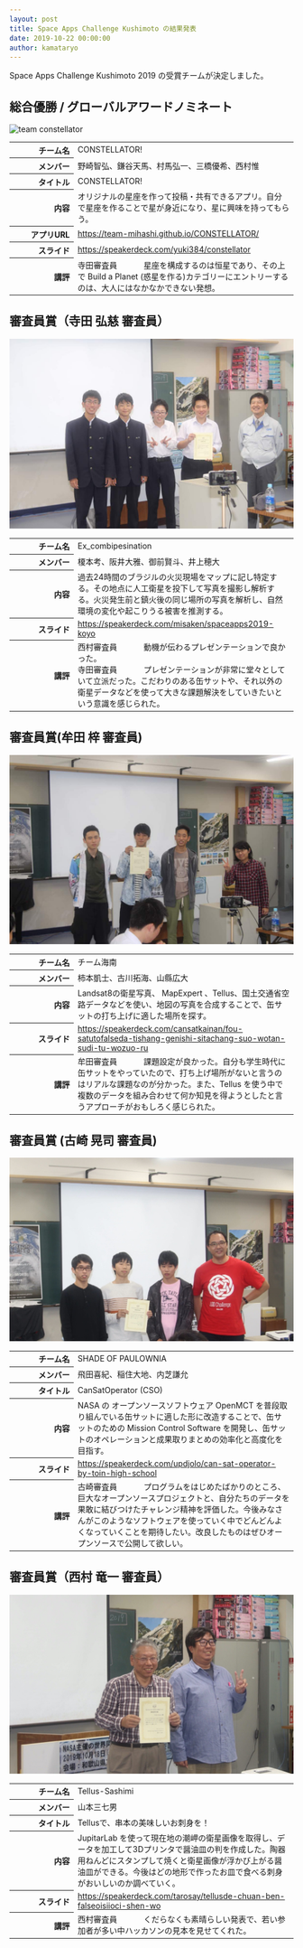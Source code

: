```yaml
---
layout: post
title: Space Apps Challenge Kushimoto の結果発表
date: 2019-10-22 00:00:00
author: kamataryo
---
```


<style>
table {
  margin: 1em 0;
}
tr > th:first-child {
  width: 100px;
  text-align: right;
}
dl {
  margin: 0;
}
dl > dt, dl > dd {
  display: inline;
}
dl > dt {
  margin-right: .5em;
}
</style>

Space Apps Challenge Kushimoto 2019 の受賞チームが決定しました。

## 総合優勝 / グローバルアワードノミネート

![team constellator](./img/awards/global.jpg)

<table class="table table-bordered">
<tbody>
<tr><th scope="row">チーム名</th><td>CONSTELLATOR!</td></tr>
<tr><th scope="row">メンバー</th><td>野崎智弘、鎌谷天馬、村馬弘一、三橋優希、西村惟</td></tr>
<tr><th scope="row">タイトル</th><td>CONSTELLATOR!</td></tr>
<tr><th scope="row">内容</th><td>オリジナルの星座を作って投稿・共有できるアプリ。自分で星座を作ることで星が身近になり、星に興味を持ってもらう。</td></tr>
<tr><th>アプリURL</th><td><a href="https://team-mihashi.github.io/CONSTELLATOR/">https://team-mihashi.github.io/CONSTELLATOR/</a></td></tr>
<tr><th scope="row">スライド</th><td><a href="https://speakerdeck.com/yuki384/constellator">https://speakerdeck.com/yuki384/constellator</a></td></tr>
<tr><th scope="row">講評</th><td>
<dl><dt>寺田審査員</dt><dd>星座を構成するのは恒星であり、その上で Build a Planet (惑星を作る)カテゴリーにエントリーするのは、大人にはなかなかできない発想。</dd></dl></td></tr>
</tbody>
</table>

## 審査員賞（寺田 弘慈 審査員）

![team Ex_combipesination](./img/awards/terada-award.jpg)

<table class="table table-bordered">
<tbody>
<tr><th scope="row">チーム名</th><td>Ex_combipesination</td></tr>
<tr><th scope="row">メンバー</th><td>榎本考、阪井大雅、御前賢斗、井上穂大</td></tr>
<tr><th scope="row">内容</th>
<td>過去24時間のブラジルの火災現場をマップに記し特定する。その地点に人工衛星を投下して写真を撮影し解析する。火災発生前と鎮火後の同じ場所の写真を解析し、自然環境の変化や起こりうる被害を推測する。</td>
</tr>
<tr>
<tr><th scope="row">スライド</th><td><a href="https://speakerdeck.com/misaken/spaceapps2019-koyo">https://speakerdeck.com/misaken/spaceapps2019-koyo</a></td>
</tr>
<th scope="row">講評</th>
<td><dl><dt>西村審査員</dt><dd>動機が伝わるプレゼンテーションで良かった。</dd></dl><dl><dt>
寺田審査員</dt><dd>プレゼンテーションが非常に堂々としていて立派だった。こだわりのある缶サットや、それ以外の衛星データなどを使って大きな課題解決をしていきたいという意識を感じられた。</dd></dl></td>
</tr>
</tbody>
</table>

## 審査員賞(牟田 梓 審査員)

![team Kainan](./img/awards/muta-award.jpg)

<table class="table table-bordered">
<tbody>
<tr><th scope="row">チーム名</th><td>チーム海南</td></tr>
<tr><th scope="row">メンバー</th><td>柿本凱士、古川拓海、山縣広大</td></tr>
<tr><th scope="row">内容</th>
<td>Landsat8の衛星写真、 MapExpert 、Tellus、国土交通省空路データなどを使い、地図の写真を合成することで、缶サットの打ち上げに適した場所を探す。</td>
</tr>
<tr>
<tr><th scope="row">スライド</th><td><a href="https://speakerdeck.com/cansatkainan/fou-satutofalseda-tishang-genishi-sitachang-suo-wotan-sudi-tu-wozuo-ru">https://speakerdeck.com/cansatkainan/fou-satutofalseda-tishang-genishi-sitachang-suo-wotan-sudi-tu-wozuo-ru</a></td>
</tr>
<th scope="row">講評</th>
<td><dl><dt>牟田審査員</dt><dd>課題設定が良かった。自分も学生時代に缶サットをやっていたので、打ち上げ場所がないと言うのはリアルな課題なのが分かった。また、Tellus を使う中で複数のデータを組み合わせて何か知見を得ようとしたと言うアプローチがおもしろく感じられた。</dd></dl></td>
</tr>
</tbody>
</table>

## 審査員賞 (古崎 晃司 審査員)

![team shade of paulonia](./img/awards/kosaki-award.jpg)

<table class="table table-bordered">
<tbody>
<tr><th scope="row">チーム名</th><td>SHADE OF PAULOWNIA</td></tr>
<tr><th scope="row">メンバー</th><td>飛田喜紀、稲住大地、内芝謙允</td></tr>
<tr><th scope="row">タイトル</th><td>CanSatOperator (CSO)</td></tr>
<tr><th scope="row">内容</th>
<td>NASA の オープンソースソフトウェア OpenMCT を普段取り組んでいる缶サットに適した形に改造することで、缶サットのための Mission Control Software を開発し、缶サットのオペレーションと成果取りまとめの効率化と高度化を目指す。</td></tr>
<tr><th scope="row">スライド</th><td><a href="https://speakerdeck.com/updjolo/can-sat-operator-by-toin-high-school">https://speakerdeck.com/updjolo/can-sat-operator-by-toin-high-school</a></td></tr>
<tr><th scope="row">講評</th><td><dl><dt>古崎審査員</dt><dd>プログラムをはじめたばかりのところ、巨大なオープンソースプロジェクトと、自分たちのデータを果敢に結びつけたチャレンジ精神を評価した。今後みなさんがこのようなソフトウェアを使っていく中でどんどんよくなっていくことを期待したい。改良したものはぜひオープンソースで公開して欲しい。</dd></dl></td></tr>
</tbody>
</table>

## 審査員賞（西村 竜一 審査員）

![team tellus-sashimi](./img/awards/nishimura-award.jpg)

<table class="table table-bordered">
<tbody>
<tr><th scope="row">チーム名</th><td>Tellus-Sashimi</td></tr>
<tr><th scope="row">メンバー</th><td>山本三七男</td></tr>
<tr><th scope="row">タイトル</th><td>Tellusで、串本の美味しいお刺身を！</td></tr>
<tr><th scope="row">内容</th><td>
JupitarLab を使って現在地の潮岬の衛星画像を取得し、データを加工して3Dプリンタで醤油皿の判を作成した。陶器用ねんどにスタンプして焼くと衛星画像が浮かび上がる醤油皿ができる。今後はどの地形で作ったお皿で食べる刺身がおいしいのか調べていく。</td></tr>
<tr><th scope="row">スライド</th><td><a href="https://speakerdeck.com/tarosay/tellusde-chuan-ben-falseoisiioci-shen-wo">https://speakerdeck.com/tarosay/tellusde-chuan-ben-falseoisiioci-shen-wo</a></td></tr>
<tr><th scppe="row">講評</th><td><dl><dt>西村審査員</dt><dd>くだらなくも素晴らしい発表で、若い参加者が多い中ハッカソンの見本を見せてくれた。</dd></dl></td></tr>
</tbody>
</table>
